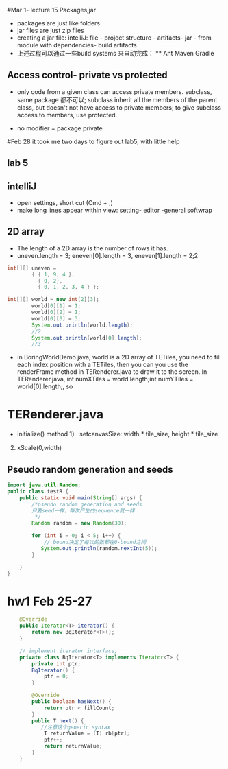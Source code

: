 #Mar 1- lecture 15 Packages,jar
* packages are just like folders
* jar files are just zip files
* creating a jar file:  intelliJ: file - project structure - artifacts- jar - from module with dependencies- build artifacts 
* 上述过程可以通过一些build systems 来自动完成： 
** Ant Maven Gradle

## Access control- private vs protected 
* only code from a given class can access private members. subclass, same package 都不可以; subclass inherit all the members of the parent class, but doesn't not have access to private members; to give subclass access to members, use protected.

* no modifier = package private 

#Feb 28 
it took me two days to figure out lab5, with little help

## lab 5 
## intelliJ
* open settings, short cut (Cmd + ,) 
* make long lines appear within view: setting- editor -general softwrap
## 2D array 
* The length of a 2D array is the number of rows it has.
* uneven.length = 3; eneven[0].length = 3, eneven[1].length = 2;2   
```java
int[][] uneven =
        { { 1, 9, 4 },
          { 0, 2},
          { 0, 1, 2, 3, 4 } };
```
```java
int[][] world = new int[2][3];
        world[0][1] = 1;
        world[0][2] = 1;
        world[0][0] = 3;
        System.out.println(world.length);
        //2
        System.out.println(world[0].length);
        //3
```
* in BoringWorldDemo.java, world is a 2D array of TETiles, you need to fill each index position with a TETiles, then you can you use the renderFrame method in TERenderer.java to draw it to the screen. In TERenderer.java, int numXTiles = world.length;int numYTiles = world[0].length;, so   

# TERenderer.java
* initialize() method
1） setcanvasSize: width * tile_size, height * tile_size
2) xScale(0,width)

## Pseudo random generation and seeds
```java
import java.util.Random;
public class testR {
    public static void main(String[] args) {
        /*pseudo random generation and seeds
        只要seed一样，每次产生的sequence就一样
         */
        Random random = new Random(30);

        for (int i = 0; i < 5; i++) {
            // bound决定了每次的数都在0-bound之间
           System.out.println(random.nextInt(5));
        }

    }
}
```


#  hw1 Feb 25-27 
```java			
    @Override
    public Iterator<T> iterator() {
        return new BqIterator<T>();
    }

    // implement iterator interface;
    private class BqIterator<T> implements Iterator<T> {
        private int ptr;
        BqIterator() {
            ptr = 0;
        }

        @Override
        public boolean hasNext() {
            return ptr < fillCount;
        }
        public T next() {
           //注意这个generic syntax
            T returnValue = (T) rb[ptr];
            ptr++;
            return returnValue;
        }
    }
```

